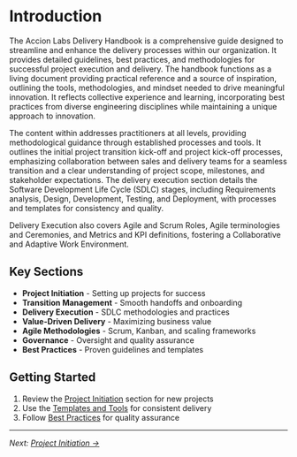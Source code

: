 # Introduction

The Accion Labs Delivery Handbook is a comprehensive guide designed to streamline and enhance the delivery processes within our organization. It provides detailed guidelines, best practices, and methodologies for successful project execution and delivery. The handbook functions as a living document providing practical reference and a source of inspiration, outlining the tools, methodologies, and mindset needed to drive meaningful innovation. It reflects collective experience and learning, incorporating best practices from diverse engineering disciplines while maintaining a unique approach to innovation.

The content within addresses practitioners at all levels, providing methodological guidance through established processes and tools. It outlines the initial project transition kick-off and project kick-off processes, emphasizing collaboration between sales and delivery teams for a seamless transition and a clear understanding of project scope, milestones, and stakeholder expectations. The delivery execution section details the Software Development Life Cycle (SDLC) stages, including Requirements analysis, Design, Development, Testing, and Deployment, with processes and templates for consistency and quality.

Delivery Execution also covers Agile and Scrum Roles, Agile terminologies and Ceremonies, and Metrics and KPI definitions, fostering a Collaborative and Adaptive Work Environment.

## Key Sections

- **Project Initiation** - Setting up projects for success
- **Transition Management** - Smooth handoffs and onboarding
- **Delivery Execution** - SDLC methodologies and practices
- **Value-Driven Delivery** - Maximizing business value
- **Agile Methodologies** - Scrum, Kanban, and scaling frameworks
- **Governance** - Oversight and quality assurance
- **Best Practices** - Proven guidelines and templates

## Getting Started

1. Review the [Project Initiation](../project-initiation/) section for new projects
2. Use the [Templates and Tools](../appendix/sdlc-tools/) for consistent delivery
3. Follow [Best Practices](../best-practices/) for quality assurance

---

*Next: [Project Initiation →](../project-initiation/)*
